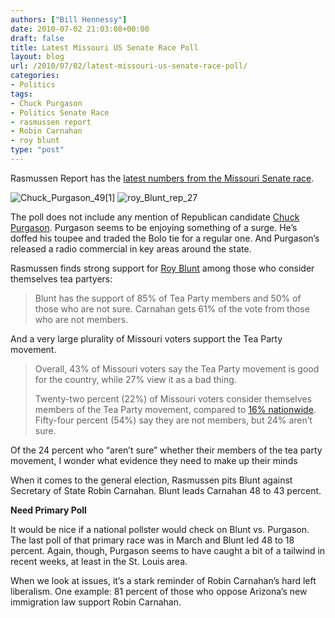 ```yaml
---
authors: ["Bill Hennessy"]
date: 2010-07-02 21:03:08+00:00
draft: false
title: Latest Missouri US Senate Race Poll
layout: blog
url: /2010/07/02/latest-missouri-us-senate-race-poll/
categories:
- Politics
tags:
- Chuck Purgason
- Politics Senate Race
- rasmussen report
- Robin Carnahan
- roy blunt
type: "post"
---
```


Rasmussen Report has the [latest numbers from the Missouri Senate race](https://www.rasmussenreports.com/public_content/politics/elections/election_2010/election_2010_senate_elections/missouri/election_2010_missouri_senate). 

 

![Chuck_Purgason_49[1]](https://hennessysview.com/wp-content/uploads/2010/07/Chuck_Purgason_491.jpg)
![roy_Blunt_rep_27](https://hennessysview.com/wp-content/uploads/2010/07/roy_Blunt_rep_27.jpg)


 

The poll does not include any mention of Republican candidate [Chuck Purgason](https://purgasonforsenate.com/). Purgason seems to be enjoying something of a surge. He’s doffed his toupee and traded the Bolo tie for a regular one. And Purgason’s released a radio commercial in key areas around the state. 

 

Rasmussen finds strong support for [Roy Blunt](https://royblunt.com/) among those who consider themselves tea partyers:

 

>   
> 
> Blunt has the support of 85% of Tea Party members and 50% of those who are not sure. Carnahan gets 61% of the vote from those who are not members.
> 
> 

 

And a very large plurality of Missouri voters support the Tea Party movement.

 

>   
> 
> Overall, 43% of Missouri voters say the Tea Party movement is good for the country, while 27% view it as a bad thing.
> 
>    
> 
> Twenty-two percent (22%) of Missouri voters consider themselves members of the Tea Party movement, compared to [16% nationwide](https://www.rasmussenreports.com/public_content/politics/general_politics/may_2010/46_say_tea_party_good_for_america_31_disagree). Fifty-four percent (54%) say they are not members, but 24% aren’t sure.
> 
> 

 

Of the 24 percent who “aren’t sure” whether their members of the tea party movement, I wonder what evidence they need to make up their minds

 

When it comes to the general election, Rasmussen pits Blunt against Secretary of State Robin Carnahan. Blunt leads Carnahan 48 to 43 percent.

 

**Need Primary Poll**

 

It would be nice if a national pollster would check on Blunt vs. Purgason. The last poll of that primary race was in March and Blunt led 48 to 18 percent. Again, though, Purgason seems to have caught a bit of a tailwind in recent weeks, at least in the St. Louis area. 

 

When we look at issues, it’s a stark reminder of Robin Carnahan’s hard left liberalism. One example: 81 percent of those who oppose Arizona’s new immigration law support Robin Carnahan.
